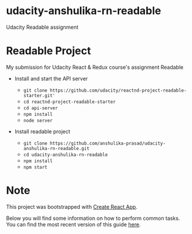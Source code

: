 
# udacity-anshulika-rn-readable
Udacity Readable assignment

# Readable Project
My submission for Udacity React & Redux course's assignment Readable


* Install and start the API server
    - `git clone https://github.com/udacity/reactnd-project-readable-starter.git'`
    - `cd reactnd-project-readable-starter`
    - `cd api-server`
    - `npm install`
    - `node server`

* Install readable project
    - `git clone https://github.com/anshulika-prasad/udacity-anshulika-rn-readable.git`
    - `cd udacity-anshulika-rn-readable`
    - `npm install`
    - `npm start`

# Note
This project was bootstrapped with [Create React App](https://github.com/facebookincubator/create-react-app).

Below you will find some information on how to perform common tasks.<br>
You can find the most recent version of this guide [here](https://github.com/facebookincubator/create-react-app/blob/master/packages/react-scripts/template/README.md).